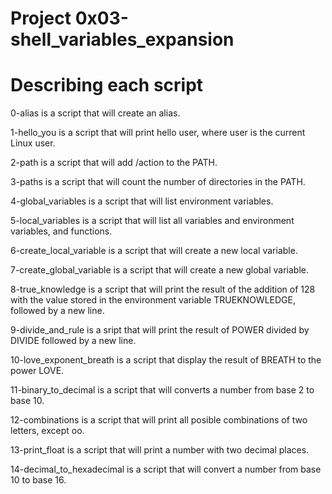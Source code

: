 # Project 0x03-shell_variables_expansion
# Describing each script
0-alias is a script that will create an alias.

1-hello_you is a script that will print hello user, where user is the current Linux user.

2-path is a script that will add /action to the PATH.

3-paths is a script that will count the number of directories in the PATH.

4-global_variables is a script that will list environment variables.

5-local_variables is a script that will list all variables and environment variables, and functions.

6-create_local_variable is a script that will create a new local variable.

7-create_global_variable is a script that will create a new global variable.

8-true_knowledge is a script that will print the result of the addition of 128 with the value stored in the environment variable TRUEKNOWLEDGE, followed by a new line.

9-divide_and_rule is a sript that will print the result of POWER divided by DIVIDE followed by a new line.

10-love_exponent_breath is a script that display the result of BREATH to the power LOVE.

11-binary_to_decimal is a script that will converts a number from base 2 to base 10.

12-combinations is a script that will print all posible combinations of two letters, except oo.

13-print_float is a script that will print a number with two decimal places.

14-decimal_to_hexadecimal is a script that will convert a number from base 10 to base 16.
